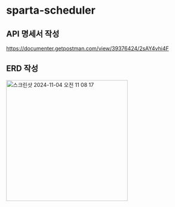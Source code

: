 # sparta-scheduler

## API 명세서 작성
https://documenter.getpostman.com/view/39376424/2sAY4vhi4F

## ERD 작성
<img width="325" alt="스크린샷 2024-11-04 오전 11 08 17" src="https://github.com/user-attachments/assets/b2b8debe-321b-4566-b13f-7cba26f2ca91">
